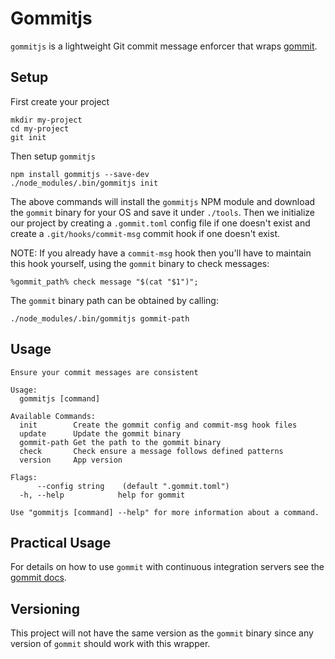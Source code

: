 # Gommitjs

`gommitjs` is a lightweight Git commit message enforcer that wraps [gommit](https://github.com/antham/gommit).

## Setup

First create your project

    mkdir my-project
    cd my-project
    git init

Then setup `gommitjs`

    npm install gommitjs --save-dev
    ./node_modules/.bin/gommitjs init

The above commands will install the `gommitjs` NPM module and download the
`gommit` binary for your OS and save it under `./tools`. Then we initialize
our project by creating a `.gommit.toml` config file if one doesn't exist and
create a `.git/hooks/commit-msg` commit hook if one doesn't exist.

NOTE: If you already have a `commit-msg` hook then you'll have to maintain this
hook yourself, using the `gommit` binary to check messages:

    %gommit_path% check message "$(cat "$1")";

The `gommit` binary path can be obtained by calling:

    ./node_modules/.bin/gommitjs gommit-path

## Usage

    Ensure your commit messages are consistent

    Usage:
      gommitjs [command]

    Available Commands:
      init        Create the gommit config and commit-msg hook files
      update      Update the gommit binary
      gommit-path Get the path to the gommit binary
      check       Check ensure a message follows defined patterns
      version     App version

    Flags:
          --config string    (default ".gommit.toml")
      -h, --help            help for gommit

    Use "gommitjs [command] --help" for more information about a command.

## Practical Usage

For details on how to use `gommit` with continuous integration servers see
the [gommit docs](https://github.com/antham/gommit#practical-usage).

## Versioning

This project will not have the same version as the `gommit` binary since any
version of `gommit` should work with this wrapper.
